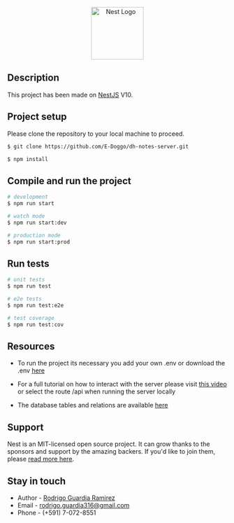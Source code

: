 <p align="center">
  <a href="http://nestjs.com/" target="blank"><img src="https://nestjs.com/img/logo-small.svg" width="120" alt="Nest Logo" /></a>
</p>

## Description

This project has been made on [NestJS](https://github.com/nestjs/nest) V10.

## Project setup

<p>Please clone the repository to your local machine to proceed.</p>

```bash
$ git clone https://github.com/E-Doggo/dh-notes-server.git
```

```bash
$ npm install
```

## Compile and run the project

```bash
# development
$ npm run start

# watch mode
$ npm run start:dev

# production mode
$ npm run start:prod
```

## Run tests

```bash
# unit tests
$ npm run test

# e2e tests
$ npm run test:e2e

# test coverage
$ npm run test:cov
```

## Resources

- To run the project its necessary you add your own .env or download the .env [here](https://drive.google.com/file/d/1PPs94_SeJpxQ7NL8ZoOIZykg18E42OhE/view?usp=sharing)

- For a full tutorial on how to interact with the server please visit [this video](https://drive.google.com/file/d/17O9b25iO-Qn6KyND9I-gi0NcxjBncn0I/view?usp=sharing) or select the route /api when running the server locally

- The database tables and relations are available [here](https://drive.google.com/file/d/1jcGJnhHQpaByA1EQeNtj8sSoyLoKMidM/view?usp=sharing)

## Support

Nest is an MIT-licensed open source project. It can grow thanks to the sponsors and support by the amazing backers. If you'd like to join them, please [read more here](https://docs.nestjs.com/support).

## Stay in touch

- Author - [Rodrigo Guardia Ramirez](https://github.com/E-Doggo)
- Email - [rodrigo.guardia316@gmail.com](mailto:rodrigo.guardia316@gmail.com)
- Phone - (+591) 7-072-8551

